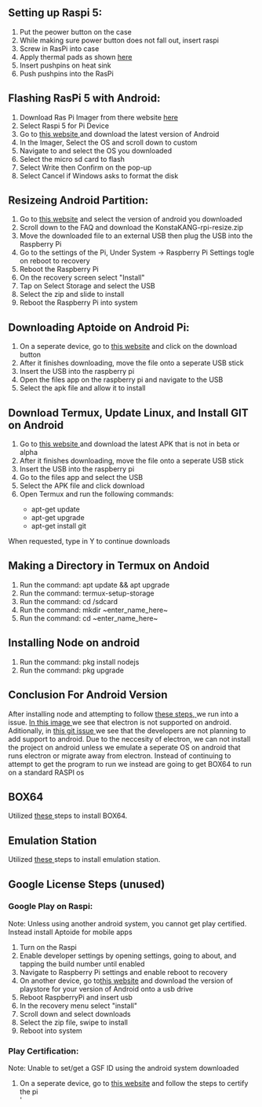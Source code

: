 ## Setting up Raspi 5:
<ol>
<li> Put the peower button on the case </li>
<li> While making sure power button does not fall out, insert raspi </li>
<li> Screw in RasPi into case </li>
<li> Apply thermal pads as shown <a href="https://github.com/Michonster/rPI-Arcade/blob/Unity_On_PI/Unity_On_PI/RasPi_ThermalPads.jpg">here</a></li>
<li> Insert pushpins on heat sink </li>
<li> Push pushpins into the RasPi </li>
</ol>

## Flashing RasPi 5 with Android:
<ol>
<li> Download Ras Pi Imager from there website <a href ="https://www.raspberrypi.com/software/">here</a></li>
<li> Select Raspi 5 for Pi Device </li>
<li> Go to <a href="https://konstakang.com/devices/rpi5/"> this website </a> and download the latest version of Android </li>
<li> In the Imager, Select the OS and scroll down to custom </li>
<li> Navigate to and select the OS you downloaded </li>
<li> Select the micro sd card to flash </li>
<li> Select Write then Confirm on the pop-up </li>
<li> Select Cancel if Windows asks to format the disk </li>
</ol>

## Resizeing Android Partition:
<ol>
<li> Go to <a href = "https://konstakang.com/devices/rpi5/"> this website</a> and select the version of android you downloaded</li>
<li> Scroll down to the FAQ and download the KonstaKANG-rpi-resize.zip </li>
<li> Move the downloaded file to an external USB then plug the USB into the Raspberry Pi</li>
<li> Go to the settings of the Pi, Under System -> Raspberry Pi Settings togle on reboot to recovery</li>
<li> Reboot the Raspberry Pi </li>
<li> On the recovery screen select "Install" </li>
<li> Tap on Select Storage and select the USB </li>
<li> Select the zip and slide to install </li>
<li> Reboot the Raspberry Pi into system </li>
</ol>

## Downloading Aptoide on Android Pi:
<ol>
<li> On a seperate device, go to <a href= "https://en.aptoide.com/" > this website</a> and click on the download button </li>
<li> After it finishes downloading, move the file onto a seperate USB stick </li>
<li> Insert the USB into the raspberry pi</li>
<li> Open the files app on the raspberry pi and navigate to the USB </li>
<li> Select the apk file and allow it to install </li>
</ol>

## Download Termux, Update Linux, and Install GIT on Android
<ol>
<li> Go to <a href= "https://f-droid.org/en/packages/com.termux/"> this website </a> and download the latest APK that is not in beta or alpha </li>
<li> After it finishes downloading, move the file onto a seperate USB stick </li>
<li> Insert the USB into the raspberry pi </li>
<li> Go to the files app and select the USB </li>
<li> Select the APK file and click download </li>
<li> Open Termux and run the following commands: </li>
    <ul>
    <li> apt-get update </li>
    <li> apt-get upgrade </li>
    <li> apt-get install git </li>
    </ul>
</ol>
When requested, type in Y to continue downloads 

## Making a Directory in Termux on Andoid
<ol>
<li> Run the command: apt update && apt upgrade </li>
<li> Run the command: termux-setup-storage </li>
<li> Run the command: cd /sdcard </li>
<li> Run the command: mkdir ~enter_name_here~ </li>
<li> Run the command: cd ~enter_name_here~ </li>
</ol>

## Installing Node on android
<ol>
<li> Run the command: pkg install nodejs </li>
<li> Run the command: pkg upgrade </li>
</ol>

## Conclusion For Android Version
After installing node and attempting to follow <a href = "https://github.com/Michonster/rPI-Arcade/tree/main/electron_app/frontend"> these steps, </a> we run into a issue.
<a href = "https://github.com/Michonster/rPI-Arcade/blob/Unity_On_PI/Unity_On_PI/AndroidError.PNG"> In this image </a> we see that electron is not supported on android.
Aditionally, in <a href = "https://github.com/electron/electron/issues/45485"> this git issue </a> we see that the developers are not planning to add support to android.
Due to the neccesity of electron, we can not install the project on android unless we emulate a seperate OS on android that runs electron or migrate away from electron.
Instead of continuing to attempt to get the program to run we instead are going to get BOX64 to run on a standard RASPI os

## BOX64
Utilized <a href = "https://github.com/ptitSeb/box64/blob/main/docs/COMPILE.md"> these </a> steps to install BOX64.

## Emulation Station
Utilized <a href = "https://retropie.org.uk/docs/Manual-Installation/"> these </a> steps to install emulation station.


## Google License Steps (unused) 
### Google Play on Raspi:
Note: Unless using another android system, you cannot get play certified. Instead install Aptoide for mobile apps
<ol>
<li> Turn on the Raspi</li>
<li> Enable developer settings by opening settings, going to about, and tapping the build number until enabled</li>
<li> Navigate to Raspberry Pi settings and enable reboot to recovery</li>
<li> On another device, go to<a href = "https://wiki.lineageos.org/gapps/">this website</a> and download the version of playstore for your version of Android onto a usb drive </li>
<li> Reboot RaspberryPi and insert usb</li>
<li> In the recovery menu select "install"</li>
<li> Scroll down and select downloads </li>
<li> Select the zip file, swipe to install </li>
<li> Reboot into system </li>
</ol>

### Play Certification:
Note: Unable to set/get a GSF ID using the android system downloaded
<ol>
<li> On a seperate device, go to <a href="https://github.com/K3V1991/Fix-This-Device-isnt-Play-Protect-certified"> this website</a> and follow the steps to certify the pi </li>'
</ol>

